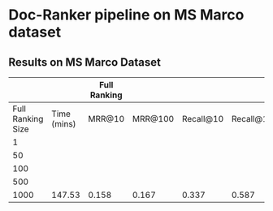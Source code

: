 # Doc-Ranker pipeline on MS Marco dataset

## Results on MS Marco Dataset
|                   |             | Full Ranking |         |           |            | Reranker |         |           |            | QA     |        |        |        |         |           |        |       |              |
|-------------------|-------------|--------------|---------|-----------|------------|----------|---------|-----------|------------|--------|--------|--------|--------|---------|-----------|--------|-------|--------------|
| Full Ranking Size | Time (mins) | MRR@10       | MRR@100 | Recall@10 | Recall@100 | MRR@10   | MRR@100 | Recall@10 | Recall@100 | BLEU-1 | BLEU-2 | BLEU-3 | BLEU-4 | ROUGE-L | PRECISION | RECALL | F1    | Semantic Sim |
| 1                 |             |              |         |           |            |          |         |           |            |        |        |        |        |         |           |        |       |              |
| 50                |             |              |         |           |            |          |         |           |            |        |        |        |        |         |           |        |       |              |
| 100               |             |              |         |           |            |          |         |           |            |        |        |        |        |         |           |        |       |              |
| 500               |             |              |         |           |            |          |         |           |            |        |        |        |        |         |           |        |       |              |
| 1000              | 147.53      | 0.158        | 0.167   | 0.337     | 0.587      | 0.337    | 0.345   | 0.582     | 0.766      | 0.0527 | 0.0407 | 0.0356 | 0.0328 | 0.2173  | 0.4145    | 0.1266 | 0.194 | 0.6806       |
